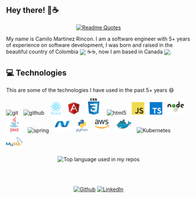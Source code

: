 ## Hey there! 👋☕

<p align="center">
  <a href="https://github.com/piyushsuthar/github-readme-quotes">
    <img src="https://quotes-github-readme.vercel.app/api?type=horizontal&theme=moonlight&border=true&quote=Everybody+should+learn+to+program+a+computer+because+it+teaches+you+how+to+think.&author=Steve+Jobs" alt="Readme Quotes"/>
  </a>
</p>

My name is Camilo Martinez Rincon. I am a software engineer with 5+ years of experience on software development, I was born and raised in the beautiful country of Colombia <img src="https://cdnjs.cloudflare.com/ajax/libs/twemoji/14.0.2/svg/1f1e8-1f1f4.svg" width="20" align="center"/> ☕☕, now I am based in Canada <img src="https://cdnjs.cloudflare.com/ajax/libs/twemoji/14.0.2/svg/1f1e8-1f1e6.svg" width="20" align="center"/>.

## 💻 Technologies

This are some of the technologies I have used in the past 5+ years 😄

<p align="left">
<img src="https://www.vectorlogo.zone/logos/git-scm/git-scm-icon.svg" alt="git" width="35" style="padding-right:10px"/>
<img src="https://user-images.githubusercontent.com/3369400/139447912-e0f43f33-6d9f-45f8-be46-2df5bbc91289.png" alt="github" width="35" style="padding-right:10px"/>
<img src="https://raw.githubusercontent.com/devicons/devicon/master/icons/react/react-original-wordmark.svg" alt="react" width="35" style="padding-right:10px"/>
<img src="https://raw.githubusercontent.com/devicons/devicon/master/icons/angularjs/angularjs-original.svg" alt="angular-js" width="35" style="padding-right:10px"/>
<img src="https://raw.githubusercontent.com/devicons/devicon/master/icons/css3/css3-original-wordmark.svg" alt="css3" width="45" style="padding-right:10px"/>
<img src="https://cdn.jsdelivr.net/gh/devicons/devicon/icons/html5/html5-original.svg" alt="html5" width="35" style="padding-right:10px"/>
<img src="https://raw.githubusercontent.com/devicons/devicon/master/icons/javascript/javascript-original.svg" alt="javascript" width="35" style="padding-right:10px"/>
<img src="https://raw.githubusercontent.com/devicons/devicon/master/icons/typescript/typescript-original.svg" alt="typescript" width="35" style="padding-right:10px"/>
<img src="https://raw.githubusercontent.com/devicons/devicon/master/icons/nodejs/nodejs-original-wordmark.svg" alt="nodejs" width="45" style="padding-right:10px"/>
<img src="https://raw.githubusercontent.com/devicons/devicon/master/icons/java/java-original-wordmark.svg" alt="java" width="45" style="padding-right:10px"/>
<img src="https://www.vectorlogo.zone/logos/springio/springio-icon.svg" alt="spring" width="35" style="padding-right:10px"/>
<img src="https://raw.githubusercontent.com/devicons/devicon/master/icons/dot-net/dot-net-original.svg" alt=".NET" width="45" style="padding-right:10px"/>
<img src="https://raw.githubusercontent.com/devicons/devicon/master/icons/python/python-original-wordmark.svg" alt="python" width="35" style="padding-right:10px"/>
<img src="https://raw.githubusercontent.com/github/explore/80688e429a7d4ef2fca1e82350fe8e3517d3494d/topics/aws/aws.png" alt="aws" width="45" style="padding-right:10px"/>
<img src="https://raw.githubusercontent.com/devicons/devicon/master/icons/docker/docker-original.svg" alt="Docker" width="45" style="padding-right:10px"/>
<img src="https://www.vectorlogo.zone/logos/kubernetes/kubernetes-icon.svg" alt="Kubernetes" width="35" style="padding-right:10px"/>
<img src="https://raw.githubusercontent.com/devicons/devicon/master/icons/mysql/mysql-original-wordmark.svg" alt="mysql" width="45" style="padding-right:10px"/>
</p>

<div align="center">
  <img width="" src="https://github-readme-stats.vercel.app/api/top-langs/?username=camilomartinezrincon&layout=compact&hide_title=1&card_width=300" alt="Top language used in my repos" />
  <br />
  <!-- <small>Languages used in my public repos - big fan of JavaScript 😛</small> -->
  <br />
  <br />
</div>

<br/>
<p align="center">
<a href="https://github.com/camilomartinezrincon" target="_blank"><img alt="Github" src="https://img.shields.io/badge/GitHub-%2312100E.svg?&style=for-the-badge&logo=Github&logoColor=white" /></a> <a href="https://www.linkedin.com/in/camilomartinezrincon/" target="_blank"><img alt="LinkedIn" src="https://img.shields.io/badge/linkedin-%230077B5.svg?&style=for-the-badge&logo=linkedin&logoColor=white" /></a>
</p>
